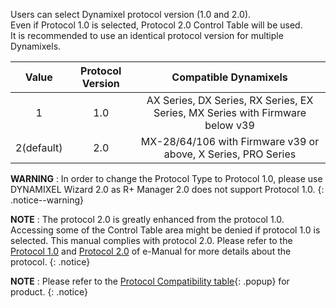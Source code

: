 Users can select Dynamixel protocol version (1.0 and 2.0).  
Even if Protocol 1.0 is selected, Protocol 2.0 Control Table will be used.  
It is recommended to use an identical protocol version for multiple Dynamixels.

|   Value    | Protocol Version |                             Compatible Dynamixels                             |
|:----------:|:----------------:|:-----------------------------------------------------------------------------:|
|     1      |       1.0        | AX Series, DX Series, RX Series, EX Series, MX Series with Firmware below v39 |
| 2(default) |       2.0        |         MX-28/64/106 with Firmware v39 or above, X Series, PRO Series         |


**WARNING** : In order to change the Protocol Type to Protocol 1.0, please use DYNAMIXEL Wizard 2.0 as R+ Manager 2.0 does not support Protocol 1.0.
{: .notice--warning}


**NOTE** : The protocol 2.0 is greatly enhanced from the protocol 1.0. Accessing some of the Control Table area might be denied if protocol 1.0 is selected. This manual complies with protocol 2.0. Please refer to the [Protocol 1.0] and [Protocol 2.0] of e-Manual for more details about the protocol.
{: .notice}

**NOTE** : Please refer to the [Protocol Compatibility table]{: .popup} for product.
{: .notice}

[Protocol 1.0]: /docs/en/dxl/protocol1/
[Protocol 2.0]: /docs/en/dxl/protocol2/
[Protocol Compatibility table]: /docs/en/popup/faq_protocol_compatibility_table/
